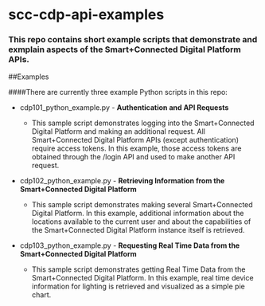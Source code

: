 # scc-cdp-api-examples

### This repo contains short example scripts that demonstrate and exmplain aspects of the Smart+Connected Digital Platform APIs.

##Examples

####There are currently three example Python scripts in this repo:

* cdp101\_python\_example.py - **Authentication and API Requests**
	* This sample script demonstrates logging into the Smart+Connected Digital Platform and making an additional request. All Smart+Connected Digital Platform APIs (except authentication) require access tokens. In this example, those access tokens are obtained through the /login API and used to make another API request.

* cdp102\_python\_example.py - **Retrieving Information from the Smart+Connected Digital Platform**
	* This sample script demonstrates making several Smart+Connected Digital Platform. In this example, additional information about the locations available to the current user and about the capabilities of the Smart+Connected Digital Platform instance itself is retrieved.

* cdp103\_python\_example.py - **Requesting Real Time Data from the Smart+Connected Digital Platform**
	* This sample script demonstrates getting Real Time Data from the Smart+Connected Digital Platform.  In this example, real time device information for lighting is retrieved and visualized as a simple pie chart.

